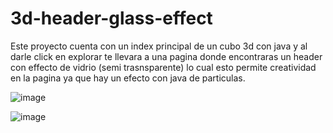 # 3d-header-glass-effect
Este proyecto cuenta con un index principal de un cubo 3d con java y al darle click en explorar te llevara a una pagina donde encontraras un header con effecto de vidrio (semi trasnsparente) lo cual esto permite creatividad en la pagina ya que hay un efecto con java de particulas.

![image](https://github.com/Tupacdiaz/3d-header-glass-effect/assets/148492794/0a2edf1a-9ea6-4b1c-a4a0-46decf89288e)


![image](https://github.com/Tupacdiaz/3d-header-glass-effect/assets/148492794/d423a3e7-cd4a-4f9f-9e9f-e1c048e28995)

